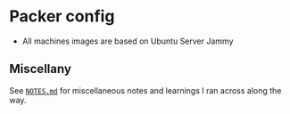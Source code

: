# Packer config

- All machines images are based on Ubuntu Server Jammy

## Miscellany

See [`NOTES.md`](./NOTES.md) for miscellaneous notes and learnings I ran across along the way.
